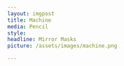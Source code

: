 ```yaml
---
layout: imgpost
title: Machine
media: Pencil
style:
headline: Mirror Masks
picture: /assets/images/machine.png

---
```


